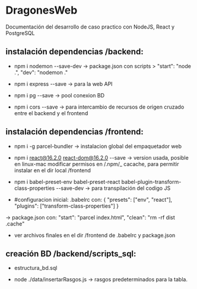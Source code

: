 # DragonesWeb

Documentación del desarrollo de caso practico con NodeJS, React y PostgreSQL

## instalación dependencias /backend:

- npm i nodemon --save-dev   -> package.json con  scripts > "start": "node .", "dev": "nodemon ."

- npm i express --save   -> para la web API

- npm i pg --save -> pool conexion BD

- npm i cors --save -> para intercambio de recursos de origen cruzado entre el backend y el frontend

## instalación dependencias /frontend:

- npm i -g parcel-bundler  -> instalacion global del empaquetador web

- npm i react@16.2.0 react-dom@16.2.0 --save  -> version usada, posible en linux-mac modificar permisos en /.npm/_ cacache, para permitir instalar en el dir local /frontend

- npm i babel-preset-env babel-preset-react babel-plugin-transform-class-properties --save-dev  -> para transpilación del codigo JS

- #configuracion inicial: .babelrc con: { "presets": ["env", "react"], "plugins": ["transform-class-properties"] }

-> package.json con: "start": "parcel index.html", "clean": "rm -rf dist .cache"

* ver archivos finales en el dir /frontend de .babelrc  y package.json

## creación BD /backend/scripts_sql:

- estructura_bd.sql

- node ./data/insertarRasgos.js -> rasgos predeterminados para la tabla.
